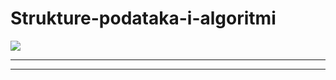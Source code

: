 # Strukture-podataka-i-algoritmi

![](https://komarev.com/ghpvc/?username=Strukture-podataka-i-algoritmi&label=Broj+posjeta:)

<hr>




<hr>
